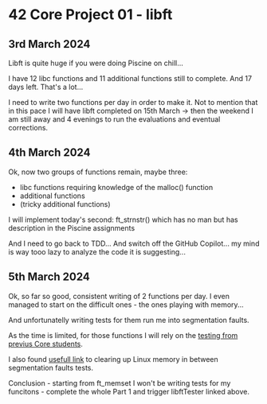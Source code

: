 # 42 Core Project 01 - libft

## 3rd March 2024
Libft is quite huge if you were doing Piscine on chill...

I have 12 libc functions and 11 additional functions still to complete. And 17 days left. That's a lot...

I need to write two functions per day in order to make it. Not to mention that in this pace I will have libft completed on 15th March -> then the weekend I am still away and 4 evenings to run the evaluations and eventual corrections.

## 4th March 2024

Ok, now two groups of functions remain, maybe three:
- libc functions requiring knowledge of the malloc() function
- additional functions
- (tricky additional functions)

I will implement today's second: ft_strnstr() which has no man but has description in the Piscine assignments

And I need to go back to TDD...
And switch off the GitHub Copilot... my mind is way tooo lazy to analyze the code it is suggesting...

## 5th March 2024
Ok, so far so good, consistent writing of 2 functions per day. I even managed to start on the difficult ones - the ones playing with memory...

And unfortunatelly writing tests for them run me into segmentation faults.

As the time is limited, for those functions I will rely on the [testing from previus Core students](https://github.com/Tripouille/libftTester).

I also found [usefull link](https://www.geeksforgeeks.org/how-to-clear-ram-memory-cache-buffer-and-swap-space-on-linux/) to clearing up Linux memory in between segmentation faults tests.

Conclusion - starting from ft_memset I won't be writing tests for my funcitons - complete the whole Part 1 and trigger libftTester linked above.
